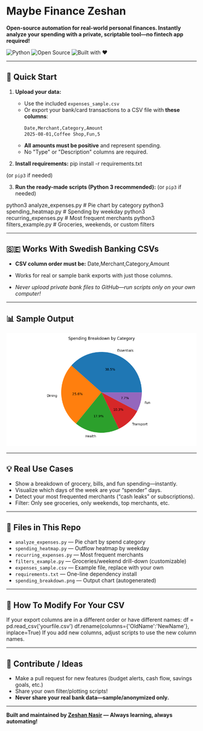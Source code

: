 # Maybe Finance Zeshan

**Open-source automation for real-world personal finances. Instantly analyze your spending with a private, scriptable tool—no fintech app required!**

![Python](https://img.shields.io/badge/python-3.8+-blue)
![Open Source](https://img.shields.io/badge/open--source-yes-brightgreen)
![Built with ❤️](https://img.shields.io/badge/built%20with%20-love-red)

---

## 🚀 Quick Start

1. **Upload your data:**
   - Use the included `expenses_sample.csv`
   - Or export your bank/card transactions to a CSV file with **these columns**:
     ```
     Date,Merchant,Category,Amount
     2025-08-01,Coffee Shop,Fun,5
     ```
   - **All amounts must be positive** and represent spending.
   - No "Type" or "Description" columns are required.

2. **Install requirements:**
pip install -r requirements.txt

(or `pip3` if needed)

3. **Run the ready-made scripts (Python 3 recommended):**
(or `pip3` if needed)

python3 analyze_expenses.py # Pie chart by category
python3 spending_heatmap.py # Spending by weekday
python3 recurring_expenses.py # Most frequent merchants
python3 filters_example.py # Groceries, weekends, or custom filters

---

## 🇸🇪 Works With Swedish Banking CSVs

- **CSV column order must be:**
Date,Merchant,Category,Amount

- Works for real or sample bank exports with just those columns.
- _Never upload private bank files to GitHub—run scripts only on your own computer!_

---

## 📊 Sample Output

![Sample Spending Breakdown Pie Chart](spending_breakdown.png)

---

## 💡 Real Use Cases

- Show a breakdown of grocery, bills, and fun spending—instantly.
- Visualize which days of the week are your “spender” days.
- Detect your most frequented merchants (“cash leaks” or subscriptions).
- Filter: Only see groceries, only weekends, top merchants, etc.

---

## 🧰 Files in This Repo

- `analyze_expenses.py` — Pie chart by spend category
- `spending_heatmap.py` — Outflow heatmap by weekday
- `recurring_expenses.py` — Most frequent merchants
- `filters_example.py` — Groceries/weekend drill-down (customizable)
- `expenses_sample.csv` — Example file, replace with your own
- `requirements.txt` — One-line dependency install
- `spending_breakdown.png` — Output chart (autogenerated)

---

## 📝 How To Modify For Your CSV

If your export columns are in a different order or have different names:
df = pd.read_csv('yourfile.csv')
df.rename(columns={'OldName':'NewName'}, inplace=True)
If you add new columns, adjust scripts to use the new column names.

---

## 🙌 Contribute / Ideas

- Make a pull request for new features (budget alerts, cash flow, savings goals, etc.)
- Share your own filter/plotting scripts!
- **Never share your real bank data—sample/anonymized only.**

---

**Built and maintained by [Zeshan Nasir](https://github.com/ZeshanNasir) — Always learning, always automating!**
